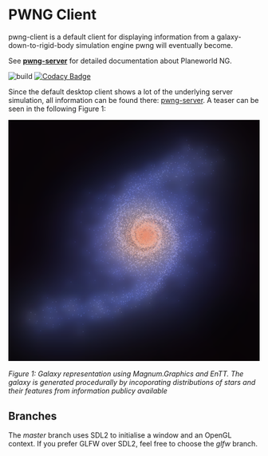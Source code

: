 # PWNG Client

pwng-client is a default client for displaying information from a galaxy-down-to-rigid-body simulation engine pwng will eventually become.

See **[pwng-server](https://github.com/planeworld/pwng-server)** for detailed documentation about Planeworld NG.

![build](https://github.com/planeworld/pwng-client/actions/workflows/ci.yml/badge.svg)
[![Codacy Badge](https://app.codacy.com/project/badge/Grade/8d8325f947844b9f86d0947d28b6692f)](https://www.codacy.com/gh/planeworld/pwng-client/dashboard?utm_source=github.com&amp;utm_medium=referral&amp;utm_content=planeworld/pwng-client&amp;utm_campaign=Badge_Grade)

Since the default desktop client shows a lot of the underlying server simulation, all information can be found there: [pwng-server](https://github.com/planeworld/pwng-server). A teaser can be seen in the following Figure 1:

![Very early galaxy representation](screenshots/galaxy.png?raw=true)

*Figure 1: Galaxy representation using Magnum.Graphics and EnTT. The galaxy is generated procedurally by incoporating distributions of stars and their features from information publicy available*

## Branches

The *master* branch uses SDL2 to initialise a window and an OpenGL context. If you prefer GLFW over SDL2, feel free to choose the *glfw* branch.
